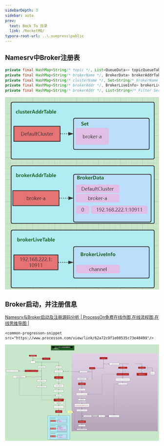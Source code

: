 ```yaml
---
sidebarDepth: 3
sidebar: auto
prev:
  text: Back To 目录
  link: /RocketMQ/
typora-root-url: ..\.vuepress\public
---
```




## Namesrv中Broker注册表

```java
private final HashMap<String/* topic */, List<QueueData>> topicQueueTable;
private final HashMap<String/* brokerName */, BrokerData> brokerAddrTable;
private final HashMap<String/* clusterName */, Set<String/* brokerName */>> clusterAddrTable;
private final HashMap<String/* brokerAddr */, BrokerLiveInfo> brokerLiveTable;
private final HashMap<String/* brokerAddr */, List<String>/* Filter Server */> filterServerTable;
```

![image-20220613201916168](/images/RocketMQ/image-20220613201916168.png)

## Broker启动，并注册信息

[Namesrv与Broker启动及注册源码分析 | ProcessOn免费在线作图,在线流程图,在线思维导图 |](https://www.processon.com/view/link/62a72c9f1e08535c73e48499)

```vue
<common-progresson-snippet src="https://www.processon.com/view/link/62a72c9f1e08535c73e48499"/>
```

![Namesrv与Broker启动及注册源码分析](/images/RocketMQ/Namesrv与Broker启动及注册源码分析.png)